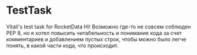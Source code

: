 # TestTask
Vitali's test task for RocketData
Hi!
Возможно где-то не совсем соблюден PEP 8, но я хотел повысить читабельность и понимание кода за счет комментариев и добавлением пустых строк, чтобы можно было легче понять, в какой части кода, что происходит. 
